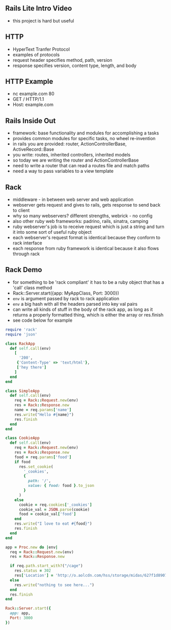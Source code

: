 ## Rails Lite Intro Video
* this project is hard but useful

## HTTP
* HyperText Tranfer Protocol
* examples of protocols
* request header specifies method, path, version
* response specifies version, content type, length, and body

## HTTP Example
* nc example.com 80
* GET / HTTP/1.1
* Host: example.com

## Rails Inside Out
* framework: base functionality and modules for accomplishing a tasks
* provides common modules for specific tasks, no wheel re-invention
* in rails you are provided: router, ActionControllerBase, ActiveRecord::Base
* you write: routes, inherited controllers, inherited models
* so today we are writing the router and ActionControllerBase
* need to write a router that can read a routes file and match paths
* need a way to pass variables to a view template

## Rack
* middleware - in between web server and web application
* webserver gets request and gives to rails, gets response to send back to client
* why so many webservers? different strengths, webrick - no config
* also other ruby web frameworks: padrino, rails, sinatra, camping
* ruby webserver's job is to receive request which is just a string and turn it
  into some sort of useful ruby object
* each webserver's request format is identical because they conform to rack interface
* each response from ruby framework is identical because it also flows through rack

## Rack Demo
* for something to be 'rack compliant' it has to be a ruby object that has a 'call'
  class method
* Rack::Server.start({app: MyAppClass, Port: 3000})
* `env` is argument passed by rack to rack application
* `env` a big hash with all the headers parsed into key val pairs
* can write all kinds of stuff in the body of the rack app, as long as it returns
  a properly formatted thing, which is either the array or res.finish
* see code below for example

```ruby
require 'rack'
require 'json'

class RackApp
  def self.call(env)
    [
      '200',
     {'Content-Type' => 'text/html'},
     ['hey there']
    ]
  end
end

class SimpleApp
  def self.call(env)
    req = Rack::Request.new(env)
    res = Rack::Response.new
    name = req.params['name']
    res.write("Hello #{name}")
    res.finish
  end
end

class CookieApp
  def self.call(env)
    req = Rack::Request.new(env)
    res = Rack::Response.new
    food = req.params['food']
    if food
      res.set_cookie(
        '_cookies',
        {
          path: '/',
          value: { food: food }.to_json
        }
      )
    else
      cookie = req.cookies['_cookies']
      cookie_val = JSON.parse(cookie)
      food = cookie_val['food']
    end
    res.write("I love to eat #{food}")
    res.finish
  end
end

app = Proc.new do |env|
  req = Rack::Request.new(env)
  res = Rack::Response.new

  if req.path.start_with?("/cage")
    res.status = 302
    res['Location'] = 'http://o.aolcdn.com/hss/storage/midas/627f1d890718ff2c58318a280145a153/203216448/nicholas-cage-con-air.jpg'
  else
    res.write("nothing to see here...")
  end
  res.finish
end

Rack::Server.start({
  app: app,
  Port: 3000
})
```
